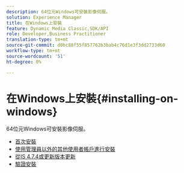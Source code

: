 ```yaml
---
description: 64位元Windows可安裝影像伺服。
solution: Experience Manager
title: 在Windows上安裝
feature: Dynamic Media Classic,SDK/API
role: Developer,Business Practitioner
translation-type: tm+mt
source-git-commit: d0bc88f55f857762b3bab4c76d1e3f3dd2733d60
workflow-type: tm+mt
source-wordcount: '51'
ht-degree: 0%

---
```



# 在Windows上安裝{#installing-on-windows}

64位元Windows可安裝影像伺服。

* [首次安裝](t-first-time-installation-win.md)
* [使用管理員以外的其他使用者帳戶進行安裝](t-diff-account-win.md)
* [從IS 4.7.4或更新版本更新](t-update-win.md)
* [驗證安裝](t-verify-win.md)
